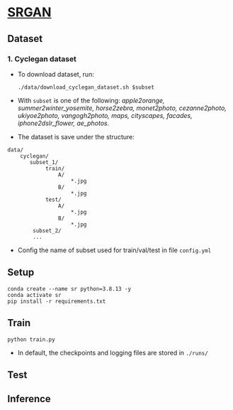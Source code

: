 # [SRGAN](https://arxiv.org/pdf/1609.04802.pdf)

## Dataset
### 1. Cyclegan dataset
- To download dataset, run:

    `./data/download_cyclegan_dataset.sh $subset`
- With `subset` is one of the following: *apple2orange, summer2winter_yosemite, horse2zebra, monet2photo, cezanne2photo, ukiyoe2photo, vangogh2photo, maps, cityscapes, facades, iphone2dslr_flower, ae_photos.*

- The dataset is save under the structure:
```
data/
    cyclegan/
       subset_1/
            train/
                A/
                    *.jpg
                B/
                    *.jpg
            test/
                A/
                    *.jpg
                B/
                    *.jpg
        subset_2/
        ...
```
- Config the name of subset used for train/val/test in file `config.yml`
## Setup
```
conda create --name sr python=3.8.13 -y
conda activate sr
pip install -r requirements.txt
```
## Train
```
python train.py
```
- In default, the checkpoints and logging files are stored in `./runs/`
## Test
## Inference
